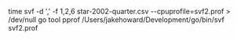 time svf -d ',' -f 1,2,6 star-2002-quarter.csv --cpuprofile=svf2.prof > /dev/null
go tool pprof /Users/jakehoward/Development/go/bin/svf svf2.prof
